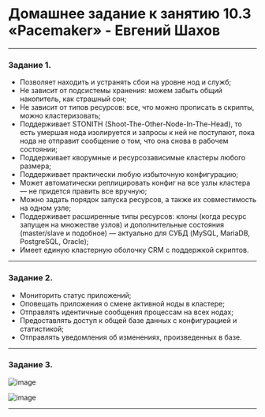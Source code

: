 # Домашнее задание к занятию 10.3 «Pacemaker» - Евгений Шахов
---

### Задание 1.

+ Позволяет находить и устранять сбои на уровне нод и служб;
+ Не зависит от подсистемы хранения: можем забыть общий накопитель, как страшный сон;
+ Не зависит от типов ресурсов: все, что можно прописать в скрипты, можно кластеризовать;
+ Поддерживает STONITH (Shoot-The-Other-Node-In-The-Head), то есть умершая нода изолируется и запросы к ней не поступают, пока нода не отправит сообщение о том, что она снова в рабочем состоянии;
+ Поддерживает кворумные и ресурсозависимые кластеры любого размера;
+ Поддерживает практически любую избыточную конфигурацию;
+ Может автоматически реплицировать конфиг на все узлы кластера — не придется править все вручную;
+ Можно задать порядок запуска ресурсов, а также их совместимость на одном узле;
+ Поддерживает расширенные типы ресурсов: клоны (когда ресурс запущен на множестве узлов) и дополнительные состояния (master/slave и подобное) — актуально для СУБД (MySQL, MariaDB, PostgreSQL, Oracle);
+ Имеет единую кластерную оболочку CRM с поддержкой скриптов.

---

### Задание 2.

+ Мониторить статус приложений;
+ Оповещать приложения о смене активной ноды в кластере;
+ Отправлять идентичные сообщения процессам на всех нодах;
+ Предоставлять доступ к общей базе данных с конфигурацией и статистикой;
+ Отправлять уведомления об изменениях, произведенных в базе.

---

### Задание 3.

![image](https://user-images.githubusercontent.com/122415129/221651294-0ab7aebc-5148-47d0-817f-1107dbf5cb02.png)

![image](https://user-images.githubusercontent.com/122415129/221651363-13ee51ed-116d-44f0-abf9-50faa336d37b.png)

---
